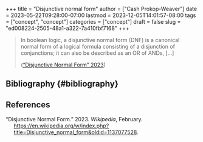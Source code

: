 +++
title = "Disjunctive normal form"
author = ["Cash Prokop-Weaver"]
date = 2023-05-22T09:28:00-07:00
lastmod = 2023-12-05T14:01:57-08:00
tags = ["concept", "concept"]
categories = ["concept"]
draft = false
slug = "ed008224-2505-48a1-a322-7a410fbf7168"
+++

> In boolean logic, a disjunctive normal form (DNF) is a canonical normal form of a logical formula consisting of a disjunction of conjunctions; it can also be described as an OR of ANDs, [...]
>
> (<a href="#citeproc_bib_item_1">“Disjunctive Normal Form” 2023</a>)


## Bibliography {#bibliography}

## References

<style>.csl-entry{text-indent: -1.5em; margin-left: 1.5em;}</style><div class="csl-bib-body">
  <div class="csl-entry"><a id="citeproc_bib_item_1"></a>“Disjunctive Normal Form.” 2023. <i>Wikipedia</i>, February. <a href="https://en.wikipedia.org/w/index.php?title=Disjunctive_normal_form&oldid=1137077528">https://en.wikipedia.org/w/index.php?title=Disjunctive_normal_form&#38;oldid=1137077528</a>.</div>
</div>
